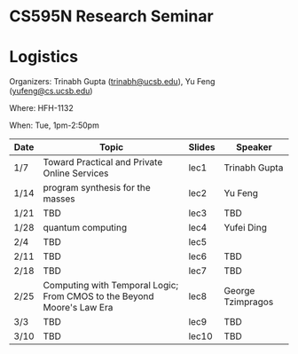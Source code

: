 # CS595N Research Seminar

# Logistics
Organizers: Trinabh Gupta (trinabh@ucsb.edu), Yu Feng (yufeng@cs.ucsb.edu)

Where: HFH-1132

When: Tue, 1pm-2:50pm


| Date  | Topic                                         | Slides | Speaker |
|-------|-----------------------------------------------|--------|------|
| 1/7  | Toward Practical and Private Online Services   |   lec1   |  Trinabh Gupta    |
| 1/14  | program synthesis for the masses         |  lec2      |  Yu Feng    |   
| 1/21  |TBD             |  lec3      |  TBD    |   
| 1/28  | quantum computing       |  lec4     |   Yufei Ding   |    
| 2/4 | TBD                   |  lec5    |      |    
| 2/11 | TBD                           |  lec6      |  TBD    | 
| 2/18 | TBD                           |  lec7     |   TBD   |   
| 2/25 | Computing with Temporal Logic; From CMOS to the Beyond Moore's Law Era              | lec8        |   George Tzimpragos   |    
| 3/3 | TBD            |   lec9     |   TBD   |   
| 3/10 | TBD                         | lec10       |  TBD    |   


